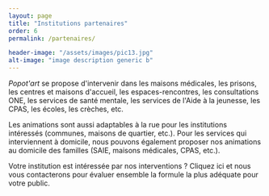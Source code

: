 ```yaml
---
layout: page
title: "Institutions partenaires"
order: 6
permalink: /partenaires/

header-image: "/assets/images/pic13.jpg"
alt-image: "image description generic b"
---
```


*Popot'art* se propose d'intervenir dans les maisons médicales, les prisons, les centres et maisons d'accueil, les espaces-rencontres, les consultations ONE, les services de santé mentale, les services de l'Aide à la jeunesse, les CPAS, les écoles, les crèches, etc.

Les animations sont aussi adaptables à la rue pour les institutions intéressés (communes, maisons de quartier, etc.). Pour les services qui interviennent à domicile, nous pouvons également proposer nos animations au domicile des familles (SAIE, maisons médicales, CPAS, etc.).

Votre institution est intéressée par nos interventions ? Cliquez ici et nous vous contacterons pour évaluer ensemble la formule la plus adéquate pour votre public.